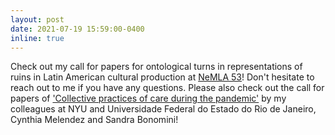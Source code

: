 ```yaml
---
layout: post
date: 2021-07-19 15:59:00-0400
inline: true
--- 
```

Check out my call for papers for ontological turns in representations of ruins in Latin American cultural production at [NeMLA 53](https://www.cfplist.com/nemla/Home/S/19395)! Don't hesitate to reach out to me if you have any questions. Please also check out the call for papers of ['Collective practices of care during the pandemic'](https://www.cfplist.com/nemla/Home/S/19389) by my colleagues at NYU and Universidade Federal do Estado do Rio de Janeiro, Cynthia Melendez and Sandra Bonomini!
